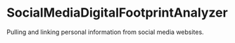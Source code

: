 # SocialMediaDigitalFootprintAnalyzer
Pulling and linking personal information from social media websites.
